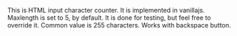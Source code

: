 This is HTML input character counter. It is implemented in vanillajs.
Maxlength is set to 5, by default. It is done for testing, but feel free to override it.
Common value is 255 characters. Works with backspace button.
